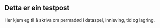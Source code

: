 ## Detta er ein testpost

Her kjem eg til å skriva om permadød i dataspel, innleving, tid og lagring.
